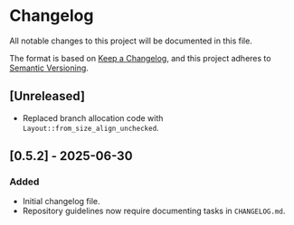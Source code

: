 # Changelog

All notable changes to this project will be documented in this file.

The format is based on [Keep a Changelog](https://keepachangelog.com/en/1.0.0/),
and this project adheres to [Semantic Versioning](https://semver.org/spec/v2.0.0.html).

## [Unreleased]
- Replaced branch allocation code with `Layout::from_size_align_unchecked`.

## [0.5.2] - 2025-06-30
### Added
- Initial changelog file.
- Repository guidelines now require documenting tasks in `CHANGELOG.md`.

